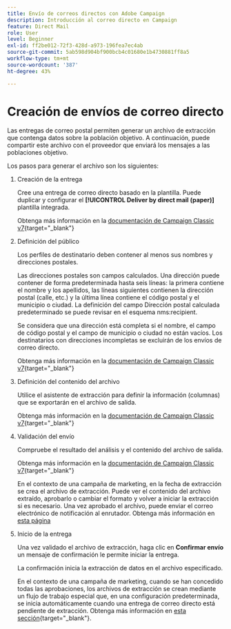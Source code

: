 ```yaml
---
title: Envío de correos directos con Adobe Campaign
description: Introducción al correo directo en Campaign
feature: Direct Mail
role: User
level: Beginner
exl-id: ff2be012-72f3-428d-a973-196fea7ec4ab
source-git-commit: 5ab598d904bf900bcb4c01680e1b4730881ff8a5
workflow-type: tm+mt
source-wordcount: '387'
ht-degree: 43%

---
```


# Creación de envíos de correo directo

Las entregas de correo postal permiten generar un archivo de extracción que contenga datos sobre la población objetivo. A continuación, puede compartir este archivo con el proveedor que enviará los mensajes a las poblaciones objetivo.

Los pasos para generar el archivo son los siguientes:

1. Creación de la entrega

   Cree una entrega de correo directo basado en la plantilla. Puede duplicar y configurar el **[!UICONTROL Deliver by direct mail (paper)]** plantilla integrada.

   Obtenga más información en la [documentación de Campaign Classic v7](https://experienceleague.adobe.com/docs/campaign-classic/using/sending-messages/sending-direct-mail/creating-a-direct-mail-delivery.html){target="_blank"}

1. Definición del público

   Los perfiles de destinatario deben contener al menos sus nombres y direcciones postales.

   Las direcciones postales son campos calculados. Una dirección puede contener de forma predeterminada hasta seis líneas: la primera contiene el nombre y los apellidos, las líneas siguientes contienen la dirección postal (calle, etc.) y la última línea contiene el código postal y el municipio o ciudad. La definición del campo Dirección postal calculada predeterminado se puede revisar en el esquema nms:recipient.

   Se considera que una dirección está completa si el nombre, el campo de código postal y el campo de municipio o ciudad no están vacíos. Los destinatarios con direcciones incompletas se excluirán de los envíos de correo directo.

   Obtenga más información en la [documentación de Campaign Classic v7](https://experienceleague.adobe.com/docs/campaign-classic/using/sending-messages/key-steps-when-creating-a-delivery/steps-defining-the-target-population.html){target="_blank"}

1. Definición del contenido del archivo

   Utilice el asistente de extracción para definir la información (columnas) que se exportarán en el archivo de salida.

   Obtenga más información en la [documentación de Campaign Classic v7](https://experienceleague.adobe.com/docs/campaign-classic/using/sending-messages/sending-direct-mail/defining-the-direct-mail-content.html){target="_blank"}

1. Validación del envío

   Compruebe el resultado del análisis y el contenido del archivo de salida.

   Obtenga más información en la [documentación de Campaign Classic v7](https://experienceleague.adobe.com/docs/campaign-classic/using/sending-messages/sending-direct-mail/validating.html){target="_blank"}

   En el contexto de una campaña de marketing, en la fecha de extracción se crea el archivo de extracción. Puede ver el contenido del archivo extraído, aprobarlo o cambiar el formato y volver a iniciar la extracción si es necesario. Una vez aprobado el archivo, puede enviar el correo electrónico de notificación al enrutador. Obtenga más información en [esta página](https://experienceleague.adobe.com/docs/campaign/automation/campaign-orchestration/marketing-campaign-approval.html?lang=es)

1. Inicio de la entrega

   Una vez validado el archivo de extracción, haga clic en **Confirmar envío** un mensaje de confirmación le permite iniciar la entrega.

   La confirmación inicia la extracción de datos en el archivo especificado.

   En el contexto de una campaña de marketing, cuando se han concedido todas las aprobaciones, los archivos de extracción se crean mediante un flujo de trabajo especial que, en una configuración predeterminada, se inicia automáticamente cuando una entrega de correo directo está pendiente de extracción. Obtenga más información en [esta sección](https://experienceleague.adobe.com/docs/campaign/automation/campaign-orchestration/marketing-campaign-deliveries.html?lang=es){target="_blank"}.

